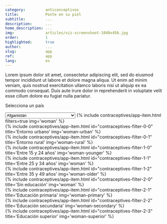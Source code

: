 ```yaml
---
category:         anticonceptivos
title:            Ponte en su piel
subtitle:         ...
description:      ...
home_description: ...
img:              articles/viz-screenshoot-1040x456.jpg
order:            1
highlighted:      true
author:           ...
slug:             app
ref:              app
lang:             es
---
```


<div class="container page-content">
<div class="page-content-container" markdown="1">

Lorem ipsum dolor sit amet, consectetur adipiscing elit, sed do eiusmod tempor incididunt ut labore et dolore magna aliqua. Ut enim ad minim veniam, quis nostrud exercitation ullamco laboris nisi ut aliquip ex ea commodo consequat. Duis aute irure dolor in reprehenderit in voluptate velit esse cillum dolore eu fugiat nulla pariatur.

<div class="graph-container">
  <div id="contraceptives-app">
    <p>Selecciona un país</p>
    <select class="select-country form-control">
      <option value="AFG">Afganistán</option>
      <option value="ALB">Albania</option>
      <option value="DZA">Argelia</option>
      <option value="AND">Andorra</option>
      <option value="AGO">Angola</option>
      <option value="ATG">Antigua y Barbuda</option>
      <option value="ARG">Argentina</option>
      <option value="ARM">Armenia</option>
      <option value="ABW">Aruba</option>
      <option value="AUS">Australia</option>
      <option value="AUT">Austria</option>
      <option value="AZE">Azerbaiyán</option>
      <option value="BHS">Bahamas</option>
      <option value="BHR">Baréin</option>
      <option value="BGD">Bangladés</option>
      <option value="BRB">Barbados</option>
      <option value="BLR">Bielorrusia</option>
      <option value="BEL">Bélgica</option>
      <option value="BLZ">Belice</option>
      <option value="BEN">Benín</option>
      <option value="BMU">Bermudas</option>
      <option value="BTN">Bután</option>
      <option value="BOL">Bolivia</option>
      <option value="BIH">Bosnia y Herzegovina</option>
      <option value="BWA">Botsuana</option>
      <option value="BRA">Brasil</option>
      <option value="BRN">Brunéi</option>
      <option value="BGR">Bulgaria</option>
      <option value="BFA">Burkina Faso</option>
      <option value="BDI">Burundi</option>
      <option value="KHM">Camboya</option>
      <option value="CMR">Camerún</option>
      <option value="CAN">Canadá</option>
      <option value="CPV">Cabo Verde</option>
      <option value="CYM">Islas Caimán</option>
      <option value="CAF">República Centroafricana</option>
      <option value="TCD">Chad</option>
      <option value="CHL">Chile</option>
      <option value="CHN">China</option>
      <option value="COL">Colombia</option>
      <option value="COM">Comoras</option>
      <option value="COG">Congo</option>
      <option value="COD">República Democrática del Congo</option>
      <option value="COK">Islas Cook</option>
      <option value="CRI">Costa Rica</option>
      <option value="CIV">Costa de Marfil</option>
      <option value="HRV">Croacia</option>
      <option value="CUB">Cuba</option>
      <option value="CYP">Chipre</option>
      <option value="CZE">República Checa</option>
      <option value="DNK">Dinamarca</option>
      <option value="DJI">Yibuti</option>
      <option value="DMA">Dominica</option>
      <option value="DOM">República Dominicana</option>
      <option value="ECU">Ecuador</option>
      <option value="EGY">Egipto</option>
      <option value="SLV">El Salvador</option>
      <option value="GNQ">Guinea Ecuatorial</option>
      <option value="ERI">Eritrea</option>
      <option value="EST">Estonia</option>
      <option value="ETH">Etiopía</option>
      <option value="FLK">Islas Malvinas</option>
      <option value="FRO">Islas Feroe</option>
      <option value="FJI">Fiyi</option>
      <option value="FIN">Finlandia</option>
      <option value="FRA">Francia</option>
      <option value="GUF">Guayana Francesa</option>
      <option value="PYF">Polinesia Francesa</option>
      <option value="GAB">Gabón</option>
      <option value="GMB">Gambia</option>
      <option value="GEO">Georgia</option>
      <option value="DEU">Alemania</option>
      <option value="GHA">Ghana</option>
      <option value="GRC">Grecia</option>
      <option value="GRL">Groenlandia</option>
      <option value="GRD">Granada</option>
      <option value="GUM">Guam</option>
      <option value="GTM">Guatemala</option>
      <option value="GIN">Guinea</option>
      <option value="GNB">Guinea-Bisáu</option>
      <option value="GUY">Guyana</option>
      <option value="HTI">Haiti</option>
      <option value="VAT">Vaticano</option>
      <option value="HND">Honduras</option>
      <option value="HKG">Hong Kong</option>
      <option value="HUN">Hungría</option>
      <option value="ISL">Islandia</option>
      <option value="IND">India</option>
      <option value="IDN">Indonesia</option>
      <option value="IRN">Irán</option>
      <option value="IRQ">Irak</option>
      <option value="IRL">Irlanda</option>
      <option value="ISR">Israel</option>
      <option value="ITA">Italia</option>
      <option value="JAM">Jamaica</option>
      <option value="JPN">Japón</option>
      <option value="JOR">Jordania</option>
      <option value="KAZ">Kazajistán</option>
      <option value="KEN">Kenia</option>
      <option value="KIR">Kiribati</option>
      <option value="PRK">Corea del Norte</option>
      <option value="KOR">Corea del Sur</option>
      <option value="KWT">Kuwait</option>
      <option value="KGZ">Kirguistán</option>
      <option value="LAO">Laos</option>
      <option value="LVA">Letonia</option>
      <option value="LBN">Líbano</option>
      <option value="LSO">Lesoto</option>
      <option value="LBR">Liberia</option>
      <option value="LBY">Libia</option>
      <option value="LIE">Liechtenstein</option>
      <option value="LTU">Lituania</option>
      <option value="LUX">Luxemburgo</option>
      <option value="MAC">Macao</option>
      <option value="MKD">Macedonia</option>
      <option value="MDG">Madagascar</option>
      <option value="MWI">Malaui</option>
      <option value="MYS">Malasia</option>
      <option value="MDV">Maldives</option>
      <option value="MLI">Mali</option>
      <option value="MLT">Malta</option>
      <option value="MHL">Islas Marshall</option>
      <option value="MRT">Mauritania</option>
      <option value="MUS">Mauricio</option>
      <option value="MEX">México</option>
      <option value="FSM">Micronesia</option>
      <option value="MDA">Moldavia</option>
      <option value="MCO">Mónaco</option>
      <option value="MNG">Mongolia</option>
      <option value="MNE">Montenegro</option>
      <option value="MSR">Montserrat</option>
      <option value="MAR">Marruecos</option>
      <option value="MOZ">Mozambique</option>
      <option value="MMR">Myanmar</option>
      <option value="NAM">Namibia</option>
      <option value="NRU">Nauru</option>
      <option value="NPL">Nepal</option>
      <option value="NLD">Países Bajos</option>
      <option value="NCL">Nueva Caledonia</option>
      <option value="NZL">Nueva Zelanda</option>
      <option value="NIC">Nicaragua</option>
      <option value="NER">Níger</option>
      <option value="NGA">Nigeria</option>
      <option value="NIU">Niue</option>
      <option value="NOR">Noruega</option>
      <option value="OMN">Omán</option>
      <option value="PAK">Pakistán</option>
      <option value="PLW">Palaos</option>
      <option value="PSE">Palestina</option>
      <option value="PAN">Panamá</option>
      <option value="PNG">Papúa Nueva Guinea</option>
      <option value="PRY">Paraguay</option>
      <option value="PER">Perú</option>
      <option value="PHL">Filipinas</option>
      <option value="POL">Polonia</option>
      <option value="PRT">Portugal</option>
      <option value="PRI">Puerto Rico</option>
      <option value="QAT">Catar</option>
      <option value="ROU">Rumania</option>
      <option value="RUS">Rusia</option>
      <option value="RWA">Ruanda</option>
      <option value="KNA">San Cristóbal y Nieves</option>
      <option value="LCA">Santa Lucía</option>
      <option value="VCT">San Vicente y las Granadinas</option>
      <option value="WSM">Samoa</option>
      <option value="SMR">San Marino</option>
      <option value="STP">Santo Tomé y Príncipe</option>
      <option value="SAU">Arabia Saudí</option>
      <option value="SEN">Senegal</option>
      <option value="SRB">Serbia</option>
      <option value="SYC">Seychelles</option>
      <option value="SLE">Sierra Leona</option>
      <option value="SGP">Singapur</option>
      <option value="SVK">Eslovaquia</option>
      <option value="SVN">Eslovenia</option>
      <option value="SLB">Islas Salomón</option>
      <option value="SOM">Somalia</option>
      <option value="ZAF">Sudáfrica</option>
      <option value="SSD">Sudán del Sur</option>
      <option value="ESP">España</option>
      <option value="LKA">Sri Lanka</option>
      <option value="SDN">Sudán</option>
      <option value="SUR">Surinam</option>
      <option value="SWZ">Suazilandia</option>
      <option value="SWE">Suecia</option>
      <option value="CHE">Suiza</option>
      <option value="SYR">Siria</option>
      <option value="TWN">Taiwán</option>
      <option value="TJK">Tayikistán</option>
      <option value="TZA">Tanzania</option>
      <option value="THA">Tailandia</option>
      <option value="TLS">Timor Oriental</option>
      <option value="TGO">Togo</option>
      <option value="TON">Tonga</option>
      <option value="TTO">Trinidad y Tobago</option>
      <option value="TUN">Túnez</option>
      <option value="TUR">Turquía</option>
      <option value="TKM">Turkmenistán</option>
      <option value="TUV">Tuvalu</option>
      <option value="UGA">Uganda</option>
      <option value="UKR">Ucrania</option>
      <option value="ARE">Emiratos Árabes Unidos</option>
      <option value="GBR">Reino Unido</option>
      <option value="USA">Estados Unidos</option>
      <option value="URY">Uruguay</option>
      <option value="UZB">Uzbekistán</option>
      <option value="VUT">Vanuatu</option>
      <option value="VEN">Venezuela</option>
      <option value="VNM">Vietnam</option>
      <option value="YEM">Yemen</option>
      <option value="ZMB">Zambia</option>
      <option value="ZWE">Zimbabue</option>
    </select>
    {% include contraceptives/app-item.html filters=true img='woman' %}
  </div>
</div>
</div>


<div class="graph-container">

<!-- URBANO / RURAL -->
<div id="contraceptives-filter-0" class="contraceptives-filter">
  <div class="row">
    <div class="col-sm-6">
      {% include contraceptives/app-item.html id="contraceptives-filter-0-0" title='Entorno urbano' img='woman-urban' %}
    </div>
    <div class="col-sm-6">
      {% include contraceptives/app-item.html id="contraceptives-filter-0-1" title='Entorno rural' img='woman-rural' %}
    </div>
  </div>
</div>


<!-- EDAD -->
<div id="contraceptives-filter-1" class="contraceptives-filter">
  <div class="row">
    <div class="col-sm-4">
      {% include contraceptives/app-item.html id="contraceptives-filter-1-0" title='Entre 15 y 24 años' img='woman-younger' %}
    </div>
    <div class="col-sm-4">
      {% include contraceptives/app-item.html id="contraceptives-filter-1-1" title='Entre 25 y 34 años' img='woman' %}
    </div>
    <div class="col-sm-4">
      {% include contraceptives/app-item.html id="contraceptives-filter-1-2" title='Entre 35 y 49 años' img='woman-older' %}
    </div>
  </div>
</div>

<!-- ESTUDIOS -->
<div id="contraceptives-filter-2" class="contraceptives-filter">
  <div class="row">
    <div class="col-sm-3">
      {% include contraceptives/app-item.html id="contraceptives-filter-2-0" title='Sin educación' img='woman' %}
    </div>
    <div class="col-sm-3">
      {% include contraceptives/app-item.html id="contraceptives-filter-2-1" title='Educación primaria' img='woman-primary' %}
    </div>
    <div class="col-sm-3">
      {% include contraceptives/app-item.html id="contraceptives-filter-2-2" title='Educación secundaria' img='woman-secondary' %}
    </div>
    <div class="col-sm-3">
      {% include contraceptives/app-item.html id="contraceptives-filter-2-3" title='Educación superior' img='woman-superior' %}
    </div>
  </div>
</div>

</div>

</div>